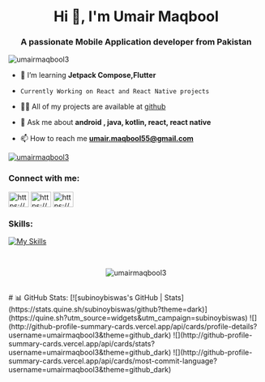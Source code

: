 <h1 align="center">Hi 👋, I'm Umair Maqbool</h1>
<h3 align="center">A passionate Mobile Application developer from Pakistan</h3>

<p align="left"> <img src="https://komarev.com/ghpvc/?username=umairmaqbool3&label=Profile%20views&color=0e75b6&style=flat" alt="umairmaqbool3" /> </p>

- 🌱 I’m learning **Jetpack Compose,Flutter**

-     Currently Working on React and React Native projects
     
- 👨‍💻 All of my projects are available at [github](github)

- 💬 Ask me about **android , java, kotlin, react, react native**

- 📫 How to reach me **umair.maqbool55@gmail.com**


<p align="left"> <a href="https://github.com/ryo-ma/github-profile-trophy"><img src="https://github-profile-trophy.vercel.app/?username=umairmaqbool3" alt="umairmaqbool3" /></a> </p>


<h3 align="left">Connect with me:</h3>
<p align="left">
<a href="https://linkedin.com/in/https://www.linkedin.com/in/umairmaqbool3/" target="blank">
<img align="center" src="https://raw.githubusercontent.com/rahuldkjain/github-profile-readme-generator/master/src/images/icons/Social/linked-in-alt.svg" alt="https://www.linkedin.com/in/umairmaqbool3/" height="30" width="40" /></a>
<a href="https://stackoverflow.com/users/https://stackoverflow.com/users/6571603/umair-maqbool" target="blank"><img align="center" src="https://raw.githubusercontent.com/rahuldkjain/github-profile-readme-generator/master/src/images/icons/Social/stack-overflow.svg" alt="https://stackoverflow.com/users/6571603/umair-maqbool" height="30" width="40" /></a>
<a href="https://instagram.com/https://www.instagram.com/umair.maqbool55/" target="blank">
<img align="center" src="https://raw.githubusercontent.com/rahuldkjain/github-profile-readme-generator/master/src/images/icons/Social/instagram.svg" alt="https://www.instagram.com/umair.maqbool55/" height="30" width="40" /></a>
</p>

<h3 align="left">Skills:</h3>

[![My Skills](https://skillicons.dev/icons?i=java,kotlin,nodejs,figma,androidstudio,react,redux,js,flutter,firebase,html,css,sqlite,mysql,mongodb,bootstrap,tailwind,git,github,postman)](https://skillicons.dev)




<br/>
<p align="center"><img align="center" src="https://github-readme-streak-stats.herokuapp.com/?user=umairmaqbool3&" alt="umairmaqbool3" /></p>
<br/>
# 📊 GitHub Stats:
[![subinoybiswas's GitHub | Stats](https://stats.quine.sh/subinoybiswas/github?theme=dark)](https://quine.sh?utm_source=widgets&utm_campaign=subinoybiswas)
![](http://github-profile-summary-cards.vercel.app/api/cards/profile-details?username=umairmaqbool3&theme=github_dark)
![](http://github-profile-summary-cards.vercel.app/api/cards/stats?username=umairmaqbool3&theme=github_dark)
![](http://github-profile-summary-cards.vercel.app/api/cards/most-commit-language?username=umairmaqbool3&theme=github_dark)
